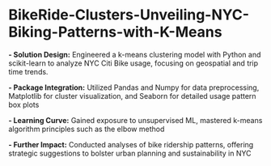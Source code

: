 # BikeRide-Clusters-Unveiling-NYC-Biking-Patterns-with-K-Means
**- Solution Design:** Engineered a k-means clustering model with Python and scikit-learn to analyze NYC Citi Bike usage, focusing on geospatial and trip time trends.

**- Package Integration:** Utilized Pandas and Numpy for data preprocessing, Matplotlib for cluster visualization, and Seaborn for detailed usage pattern box plots

**- Learning Curve:** Gained exposure to unsupervised ML, mastered k-means algorithm principles such as the elbow method

**- Further Impact:** Conducted analyses of bike ridership patterns, offering strategic suggestions to bolster urban planning and sustainability in NYC
